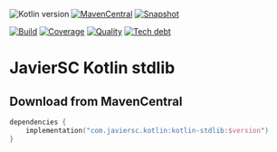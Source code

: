 ![Kotlin version](https://img.shields.io/badge/kotlin-1.8.10-blueviolet?logo=kotlin&logoColor=white)
[![MavenCentral](https://img.shields.io/maven-central/v/com.javiersc.kotlin/kotlin-stdlib?label=MavenCentral)](https://repo1.maven.org/maven2/com/javiersc/kotlin/kotlin-stdlib/)
[![Snapshot](https://img.shields.io/nexus/s/com.javiersc.kotlin/kotlin-stdlib?server=https%3A%2F%2Foss.sonatype.org%2F&label=Snapshot)](https://oss.sonatype.org/content/repositories/snapshots/com/javiersc/kotlin/kotlin-stdlib/)

[![Build](https://img.shields.io/github/actions/workflow/status/JavierSegoviaCordoba/kotlin-stdlib/build-kotlin.yaml?label=Build&logo=GitHub)](https://github.com/JavierSegoviaCordoba/kotlin-stdlib/tree/main)
[![Coverage](https://img.shields.io/sonar/coverage/com.javiersc.kotlin:kotlin-stdlib?label=Coverage&logo=SonarCloud&logoColor=white&server=https%3A%2F%2Fsonarcloud.io)](https://sonarcloud.io/dashboard?id=com.javiersc.kotlin:kotlin-stdlib)
[![Quality](https://img.shields.io/sonar/quality_gate/com.javiersc.kotlin:kotlin-stdlib?label=Quality&logo=SonarCloud&logoColor=white&server=https%3A%2F%2Fsonarcloud.io)](https://sonarcloud.io/dashboard?id=com.javiersc.kotlin:kotlin-stdlib)
[![Tech debt](https://img.shields.io/sonar/tech_debt/com.javiersc.kotlin:kotlin-stdlib?label=Tech%20debt&logo=SonarCloud&logoColor=white&server=https%3A%2F%2Fsonarcloud.io)](https://sonarcloud.io/dashboard?id=com.javiersc.kotlin:kotlin-stdlib)

# JavierSC Kotlin stdlib

## Download from MavenCentral

```kotlin
dependencies {
    implementation("com.javiersc.kotlin:kotlin-stdlib:$version")
}
```
